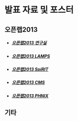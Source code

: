 # 발표 자료 및 포스터

## 오픈랩2013
* ##### [오픈랩2013 연구실](https://nuclear.korea.ac.kr/twiki/pub/Main/WebHome/OpenLab2013-1.pdf)
* ##### [오픈랩2013 LAMPS](https://nuclear.korea.ac.kr/twiki/pub/Main/LAMPS/OpenLab2013-2.pdf)
* ##### [오픈랩2013 SpiRIT](https://nuclear.korea.ac.kr/twiki/pub/Main/SAMURAITPC/2013-11-05_01-05-27.png)
* ##### [오픈랩2013 CMS](https://nuclear.korea.ac.kr/twiki/pub/Main/SAMURAITPC/2013-11-05_01-05-27.png)
* ##### [오픈랩2013 PHNIX](https://nuclear.korea.ac.kr/twiki/pub/Main/PHENIX/2013-11-05_01-04-57.png)

## 기타
